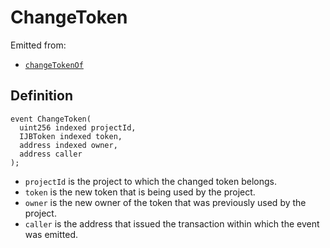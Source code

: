 # ChangeToken

Emitted from:

* [`changeTokenOf`](../write/changetokenof.md)

## Definition

```solidity
event ChangeToken(
  uint256 indexed projectId,
  IJBToken indexed token,
  address indexed owner,
  address caller
);
```

* `projectId` is the project to which the changed token belongs.
* `token` is the new token that is being used by the project.
* `owner` is the new owner of the token that was previously used by the project.
* `caller` is the address that issued the transaction within which the event was emitted.

